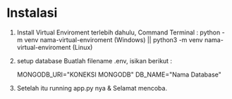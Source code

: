 # Instalasi 

1. Install Virtual Enviroment terlebih dahulu, Command Terminal : python -m venv nama-virtual-enviroment (Windows) || python3 -m venv nama-virtual-enviroment (Linux)
2. setup database Buatlah filename .env, isikan berikut :
   
   MONGODB_URI="KONEKSI MONGODB"
   DB_NAME="Nama Database"
   
4. Setelah itu running app.py nya & Selamat mencoba.   
